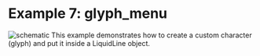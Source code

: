 Example 7: glyph_menu
==================

![schematic](https://github.com/VasilKalchev/LiquidMenu/blob/master/examples/A_glyph_menu/glyph_menu.png?raw=true)
This example demonstrates how to create a custom character (glyph) and put it inside a LiquidLine object.
